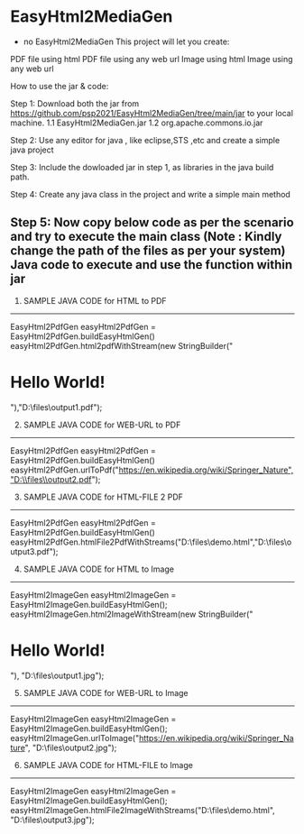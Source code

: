# EasyHtml2MediaGen
- no <html>
EasyHtml2MediaGen
This project will let you create:

PDF file using html
PDF file using any web url
Image using html
Image using any web url

How to use the jar & code:

Step 1: Download both the jar from https://github.com/psp2021/EasyHtml2MediaGen/tree/main/jar to your local machine.
      1.1 EasyHtml2MediaGen.jar
      1.2 org.apache.commons.io.jar

Step 2: Use any editor for java , like eclipse,STS ,etc and create a simple java project
  
Step 3: Include the dowloaded jar in step 1, as libraries in the java build path.

Step 4: Create any java class in the project and write a simple main method
  
Step 5: Now copy below code as per the scenario and try to execute the main class (Note : Kindly change the path of the files as per your system)
Java code to execute and use the function within jar
-------------------------------------------------------------------------------------------------
1. SAMPLE JAVA CODE for HTML to PDF
-----------------------------------------------------------------------------------------------------------------
EasyHtml2PdfGen easyHtml2PdfGen = 		EasyHtml2PdfGen.buildEasyHtmlGen()
easyHtml2PdfGen.html2pdfWithStream(new StringBuilder("<h1>Hello World!</h1>"),"D:\\files\\output1.pdf");

2. SAMPLE JAVA CODE for WEB-URL to PDF
-----------------------------------------------------------------------------------------------------------------
EasyHtml2PdfGen easyHtml2PdfGen = 		EasyHtml2PdfGen.buildEasyHtmlGen()
easyHtml2PdfGen.urlToPdf("https://en.wikipedia.org/wiki/Springer_Nature","D:\\files\\output2.pdf");

3. SAMPLE JAVA CODE for HTML-FILE 2 PDF
-----------------------------------------------------------------------------------------------------------------
EasyHtml2PdfGen easyHtml2PdfGen = 		EasyHtml2PdfGen.buildEasyHtmlGen()
easyHtml2PdfGen.htmlFile2PdfWithStreams("D:\\files\\demo.html","D:\\files\\output3.pdf");


4. SAMPLE JAVA CODE for HTML to Image
-----------------------------------------------------------------------------------------------------------------
EasyHtml2ImageGen easyHtml2ImageGen = EasyHtml2ImageGen.buildEasyHtmlGen();
easyHtml2ImageGen.html2ImageWithStream(new StringBuilder("<h1>Hello World!</h1>"), "D:\\files\\output1.jpg");


5. SAMPLE JAVA CODE for WEB-URL to Image
-----------------------------------------------------------------------------------------------------------------
EasyHtml2ImageGen easyHtml2ImageGen = EasyHtml2ImageGen.buildEasyHtmlGen();
easyHtml2ImageGen.urlToImage("https://en.wikipedia.org/wiki/Springer_Nature", "D:\\files\\output2.jpg");


6. SAMPLE JAVA CODE for HTML-FILE to Image
-----------------------------------------------------------------------------------------------------------------
EasyHtml2ImageGen easyHtml2ImageGen = EasyHtml2ImageGen.buildEasyHtmlGen();
easyHtml2ImageGen.htmlFile2ImageWithStreams("D:\\files\\demo.html", "D:\\files\\output3.jpg");


